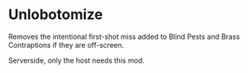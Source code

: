 # Unlobotomize

Removes the intentional first-shot miss added to Blind Pests and Brass Contraptions if they are off-screen.

Serverside, only the host needs this mod.